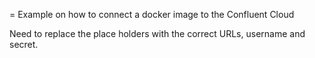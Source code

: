 = Example on how to connect a docker image to the Confluent Cloud

Need to replace the place holders with the correct URLs, username and secret.
